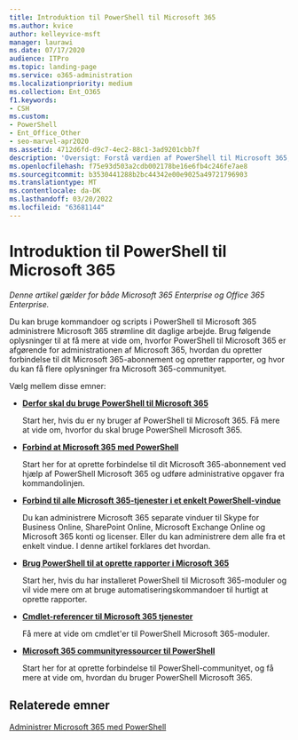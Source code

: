 ```yaml
---
title: Introduktion til PowerShell til Microsoft 365
ms.author: kvice
author: kelleyvice-msft
manager: laurawi
ms.date: 07/17/2020
audience: ITPro
ms.topic: landing-page
ms.service: o365-administration
ms.localizationpriority: medium
ms.collection: Ent_O365
f1.keywords:
- CSH
ms.custom:
- PowerShell
- Ent_Office_Other
- seo-marvel-apr2020
ms.assetid: 4712d6fd-d9c7-4ec2-88c1-3ad9201cbb7f
description: 'Oversigt: Forstå værdien af PowerShell til Microsoft 365, hvordan du får forbindelse til din Microsoft 365-lejer, og hvor du kan få hjælp.'
ms.openlocfilehash: f75e93d503a2cdb002178be16e6fb4c246fe7ae8
ms.sourcegitcommit: b3530441288b2bc44342e00e9025a49721796903
ms.translationtype: MT
ms.contentlocale: da-DK
ms.lasthandoff: 03/20/2022
ms.locfileid: "63681144"
---
```

# <a name="get-started-with-powershell-for-microsoft-365"></a>Introduktion til PowerShell til Microsoft 365

*Denne artikel gælder for både Microsoft 365 Enterprise og Office 365 Enterprise.*

Du kan bruge kommandoer og scripts i PowerShell til Microsoft 365 administrere Microsoft 365 strømline dit daglige arbejde. Brug følgende oplysninger til at få mere at vide om, hvorfor PowerShell til Microsoft 365 er afgørende for administrationen af Microsoft 365, hvordan du opretter forbindelse til dit Microsoft 365-abonnement og opretter rapporter, og hvor du kan få flere oplysninger fra Microsoft 365-communityet.
  
Vælg mellem disse emner:
  
- [**Derfor skal du bruge PowerShell til Microsoft 365**](why-you-need-to-use-microsoft-365-powershell.md)
    
    Start her, hvis du er ny bruger af PowerShell til Microsoft 365. Få mere at vide om, hvorfor du skal bruge PowerShell Microsoft 365.
    
- [**Forbind at Microsoft 365 med PowerShell**](connect-to-microsoft-365-powershell.md)
    
    Start her for at oprette forbindelse til dit Microsoft 365-abonnement ved hjælp af PowerShell Microsoft 365 og udføre administrative opgaver fra kommandolinjen.
    
- [**Forbind til alle Microsoft 365-tjenester i et enkelt PowerShell-vindue**](connect-to-all-microsoft-365-services-in-a-single-windows-powershell-window.md)
    
    Du kan administrere Microsoft 365 separate vinduer til Skype for Business Online, SharePoint Online, Microsoft Exchange Online og Microsoft 365 konti og licenser. Eller du kan administrere dem alle fra et enkelt vindue. I denne artikel forklares det hvordan.
    
- [**Brug PowerShell til at oprette rapporter i Microsoft 365**](use-windows-powershell-to-create-reports-in-microsoft-365.md)
    
    Start her, hvis du har installeret PowerShell til Microsoft 365-moduler og vil vide mere om at bruge automatiseringskommandoer til hurtigt at oprette rapporter.
    
- [**Cmdlet-referencer til Microsoft 365 tjenester**](cmdlet-references-for-microsoft-365-services.md)
    
    Få mere at vide om cmdlet'er til PowerShell Microsoft 365-moduler.
    
- [**Microsoft 365 communityressourcer til PowerShell**](microsoft-365-powershell-community-resources.md)
    
    Start her for at oprette forbindelse til PowerShell-communityet, og få mere at vide om, hvordan du bruger PowerShell Microsoft 365.
    
## <a name="related-topics"></a>Relaterede emner

[Administrer Microsoft 365 med PowerShell](manage-microsoft-365-with-microsoft-365-powershell.md)
